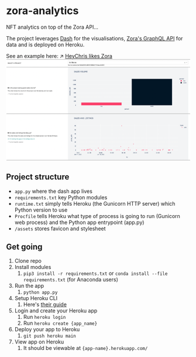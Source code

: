 # zora-analytics
NFT analytics on top of the Zora API...

The project leverages [Dash](https://plotly.com/dash/) for the visualisations, [Zora's GraphQL API](https://docs.zora.co/docs/zora-api/intro) for data and is deployed on Heroku.

See an example here:
↗ [HeyChris likes Zora](https://heychris-likes-zora.herokuapp.com/)
![The charts](/static/preview.png)

## Project structure
- `app.py` where the dash app lives
- `requirements.txt` key Python modules
- `runtime.txt` simply tells Heroku (the Gunicorn HTTP server) which Python version to use
- `Procfile` tells Heroku what type of process is going to run (Gunicorn web process) and the Python app entrypoint (app.py)
- `/assets` stores favicon and stylesheet

## Get going
1. Clone repo
2. Install modules
    1. `pip3 install -r requirements.txt` or `conda install --file requirements.txt` (for Anaconda users)
3. Run the app
    1. `python app.py`
4. Setup Heroku CLI
    1. Here's [their guide](https://devcenter.heroku.com/articles/heroku-cli)
5. Login and create your Heroku app
    1. Run `heroku login`
    2. Run `heroku create {app_name}`
6. Deploy your app to Heroku
    1. `git push heroku main`
7. View app on Heroku
    1. It should be viewable at `{app-name}.herokuapp.com/`